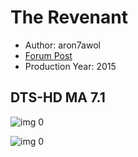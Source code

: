 # The Revenant

* Author: aron7awol
* [Forum Post](https://www.avsforum.com/threads/bass-eq-for-filtered-movies.2995212/post-56766884)
* Production Year: 2015

## DTS-HD MA 7.1

![img 0](https://fanart.tv/fanart/movies/281957/moviethumb/the-revenant-56d983d30c75a.jpg)

![img 0](https://i.imgur.com/1NUEYgk.png)

